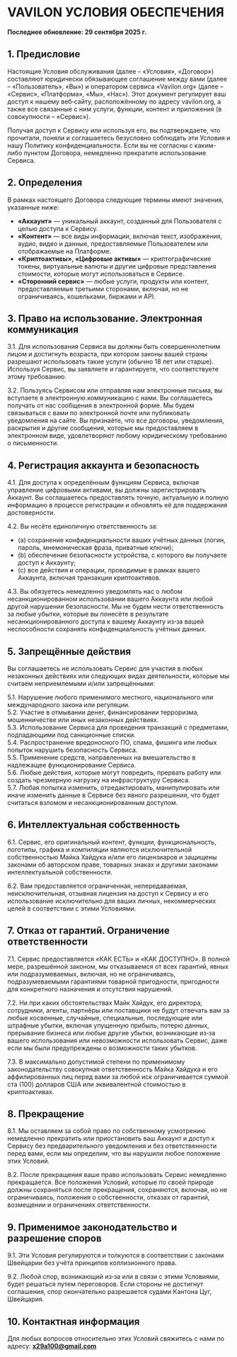 # VAVILON УСЛОВИЯ ОБЕСПЕЧЕНИЯ

**Последнее обновление: 29 сентября 2025 г.**

## 1. Предисловие

Настоящие Условия обслуживания (далее – «Условия», «Договор») составляют юридически обязывающее соглашение между вами (далее – «Пользователь», «Вы») и оператором сервиса «Vavilon.org» (далее – «Сервис», «Платформа», «Мы», «Нас»). Этот документ регулирует ваш доступ к нашему веб‑сайту, расположённому по адресу vavilon.org, а также все связанные с ним услуги, функции, контент и приложения (в совокупности – «Сервис»).

Получая доступ к Сервису или используя его, вы подтверждаете, что прочитали, поняли и соглашаетесь безусловно соблюдать эти Условия и нашу Политику конфиденциальности. Если вы не согласны с каким-либо пунктом Договора, немедленно прекратите использование Сервиса.

## 2. Определения

В рамках настоящего Договора следующие термины имеют значения, указанные ниже:

*   **«Аккаунт»** — уникальный аккаунт, созданный для Пользователя с целью доступа к Сервису.
*   **«Контент»** — все виды информации, включая текст, изображения, аудио, видео и данные, предоставляемые Пользователем или отображаемые на Платформе.
*   **«Криптоактивы», «Цифровые активы»** — криптографические токены, виртуальные валюты и другие цифровые представления стоимости, которые могут использоваться в Сервисе.
*   **«Сторонний сервис»** — любые услуги, продукты или контент, предоставляемые третьими сторонами, включая, но не ограничиваясь, кошельками, биржами и API.

## 3. Право на использование. Электронная коммуникация

3.1. Для использования Сервиса вы должны быть совершеннолетним лицом и достигнуть возраста, при котором законы вашей страны разрешают использовать такие услуги (обычно 18 лет или старше). Используя Сервис, вы заявляете и гарантируете, что соответствуете этому требованию.

3.2. Пользуясь Сервисом или отправляя нам электронные письма, вы вступаете в электронную коммуникацию с нами. Вы соглашаетесь получать от нас сообщения в электронной форме. Мы будем связываться с вами по электронной почте или публиковать уведомления на сайте. Вы признаёте, что все договоры, уведомления, раскрытия и другие сообщения, которые мы предоставляем в электронном виде, удовлетворяют любому юридическому требованию о письменности.

## 4. Регистрация аккаунта и безопасность

4.1. Для доступа к определённым функциям Сервиса, включая управление цифровыми активами, вы должны зарегистрировать Аккаунт. Вы соглашаетесь предоставлять точную, актуальную и полную информацию в процессе регистрации и обновлять её для поддержания достоверности.

4.2. Вы несёте единоличную ответственность за:
*   (a) сохранение конфиденциальности ваших учётных данных (логин, пароль, мнемоническая фраза, приватные ключи);
*   (b) обеспечение безопасности устройства, с которого вы получаете доступ к Аккаунту;
*   (c) все действия и операции, проводимые в рамках вашего Аккаунта, включая транзакции криптоактивов.

4.3. Вы обязуетесь немедленно уведомлять нас о любом несанкционированном использовании вашего Аккаунта или любой другой нарушении безопасности. Мы не будем нести ответственность за любые убытки, которые вы понесёте в результате несанкционированного доступа к вашему Аккаунту из‑за вашей неспособности сохранять конфиденциальность учётных данных.

## 5. Запрещённые действия

Вы соглашаетесь не использовать Сервис для участия в любых незаконных действиях или следующих видах деятельности, которые мы считаем неприемлемыми и/или запрещёнными:

5.1. Нарушение любого применимого местного, национального или международного закона или регуляции.  
5.2. Участие в отмывании денег, финансировании терроризма, мошенничестве или иных незаконных действиях.  
5.3. Использование Сервиса для проведения транзакций с предметами, подпадающими под санкционные списки.  
5.4. Распространение вредоносного ПО, спама, фишинга или любых попыток нарушить безопасность Сервиса.  
5.5. Применение средств, направленных на вмешательство в надлежащее функционирование Сервиса.  
5.6. Любые действия, которые могут повредить, прервать работу или создать чрезмерную нагрузку на инфраструктуру Сервиса.  
5.7. Любая попытка изменить, отредактировать, манипулировать или иначе изменить данные в Сервисе без явного разрешения, что будет считаться взломом и несанкционированным доступом.

## 6. Интеллектуальная собственность

6.1. Сервис, его оригинальный контент, функции, функциональность, логотипы, графика и компиляции являются исключительной собственностью Майка Хайдука и/или его лицензиаров и защищены законами об авторском праве, товарных знаках и другими законами интеллектуальной собственности.

6.2. Вам предоставляется ограниченная, непередаваемая, неисключительная, отзывная лицензия на доступ к Сервису и его использование исключительно для ваших личных, некоммерческих целей в соответствии с этими Условиями.

## 7. Отказ от гарантий. Ограничение ответственности

7.1. Сервис предоставляется «КАК ЕСТЬ» и «КАК ДОСТУПНО». В полной мере, разрешённой законом, мы отказываемся от всех гарантий, явных или подразумеваемых, включая, но не ограничиваясь, подразумеваемыми гарантиями товарной пригодности, пригодности для конкретного назначения и отсутствия нарушений.

7.2. Ни при каких обстоятельствах Майк Хайдук, его директора, сотрудники, агенты, партнёры или поставщики не будут отвечать вам за любые косвенные, случайные, специальные, последующие или штрафные убытки, включая упущенную прибыль, потерю данных, прерывание бизнеса или любые другие убытки, возникающие из‑за вашего использования или невозможности использовать Сервис, даже если мы были предупреждены о возможности таких убытков.

7.3. В максимально допустимой степени по применимому законодательству совокупная ответственность Майка Хайдука и его аффилированных лиц перед вами за любой иск ограничивается суммой ста (100) долларов США или эквивалентной стоимостью в криптоактивах.

## 8. Прекращение

8.1. Мы оставляем за собой право по собственному усмотрению немедленно прекратить или приостановить ваш Аккаунт и доступ к Сервису без предварительного уведомления и без ответственности перед вами, если мы определим, что вы нарушили любое положение этих Условий.

8.2. После прекращения ваше право использовать Сервис немедленно прекращается. Все положения Условий, которые по своей природе должны сохраняться после прекращения, сохраняются, включая, но не ограничиваясь, положения о собственности, отказах от гарантий, возмещении и ограничениях ответственности.

## 9. Применимое законодательство и разрешение споров

9.1. Эти Условия регулируются и толкуются в соответствии с законами Швейцарии без учёта принципов коллизионного права.

9.2. Любой спор, возникающий из‑за или в связи с этими Условиями, будет решаться путем переговоров. Если стороны не достигнут соглашения, спор окончательно разрешается судами Кантона Цуг, Швейцария.

## 10. Контактная информация

Для любых вопросов относительно этих Условий свяжитесь с нами по адресу: **x29a100@gmail.com**